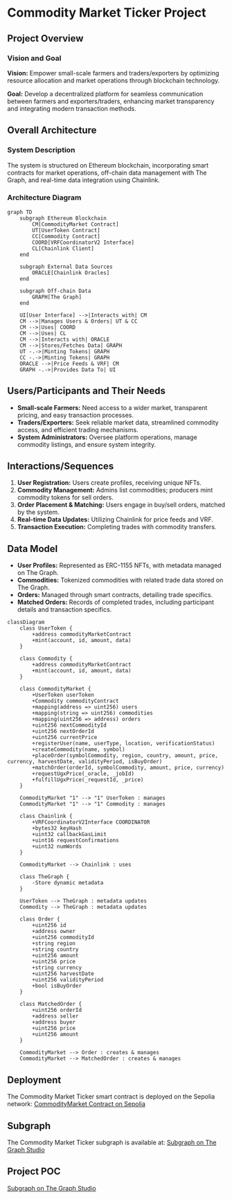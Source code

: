 
# Commodity Market Ticker Project

## Project Overview

### Vision and Goal
**Vision:** Empower small-scale farmers and traders/exporters by optimizing resource allocation and market operations through blockchain technology.

**Goal:** Develop a decentralized platform for seamless communication between farmers and exporters/traders, enhancing market transparency and integrating modern transaction methods.

## Overall Architecture

### System Description
The system is structured on Ethereum blockchain, incorporating smart contracts for market operations, off-chain data management with The Graph, and real-time data integration using Chainlink.

### Architecture Diagram
```mermaid
graph TD
    subgraph Ethereum Blockchain
        CM[CommodityMarket Contract]
        UT[UserToken Contract]
        CC[Commodity Contract]
        COORD[VRFCoordinatorV2 Interface]
        CL[Chainlink Client]
    end

    subgraph External Data Sources
        ORACLE[Chainlink Oracles]
    end

    subgraph Off-chain Data
        GRAPH[The Graph]
    end

    UI[User Interface] -->|Interacts with| CM
    CM -->|Manages Users & Orders| UT & CC
    CM -->|Uses| COORD
    CM -->|Uses| CL
    CM -->|Interacts with| ORACLE
    CM -->|Stores/Fetches Data| GRAPH
    UT -.->|Minting Tokens| GRAPH
    CC -.->|Minting Tokens| GRAPH
    ORACLE -->|Price Feeds & VRF| CM
    GRAPH -.->|Provides Data To| UI
```

## Users/Participants and Their Needs

- **Small-scale Farmers:** Need access to a wider market, transparent pricing, and easy transaction processes.
- **Traders/Exporters:** Seek reliable market data, streamlined commodity access, and efficient trading mechanisms.
- **System Administrators:** Oversee platform operations, manage commodity listings, and ensure system integrity.

## Interactions/Sequences

1. **User Registration:** Users create profiles, receiving unique NFTs.
2. **Commodity Management:** Admins list commodities; producers mint commodity tokens for sell orders.
3. **Order Placement & Matching:** Users engage in buy/sell orders, matched by the system.
4. **Real-time Data Updates:** Utilizing Chainlink for price feeds and VRF.
5. **Transaction Execution:** Completing trades with commodity transfers.

## Data Model

- **User Profiles:** Represented as ERC-1155 NFTs, with metadata managed on The Graph.
- **Commodities:** Tokenized commodities with related trade data stored on The Graph.
- **Orders:** Managed through smart contracts, detailing trade specifics.
- **Matched Orders:** Records of completed trades, including participant details and transaction specifics.
```mermaid
classDiagram
    class UserToken {
        +address commodityMarketContract
        +mint(account, id, amount, data)
    }

    class Commodity {
        +address commodityMarketContract
        +mint(account, id, amount, data)
    }

    class CommodityMarket {
        +UserToken userToken
        +Commodity commodityContract
        +mapping(address => uint256) users
        +mapping(string => uint256) commodities
        +mapping(uint256 => address) orders
        +uint256 nextCommodityId
        +uint256 nextOrderId
        +uint256 currentPrice
        +registerUser(name, userType, location, verificationStatus)
        +createCommodity(name, symbol)
        +placeOrder(symbolCommodity, region, country, amount, price, currency, harvestDate, validityPeriod, isBuyOrder)
        +matchOrder(orderId, symbolCommodity, amount, price, currency)
        +requestUgxPrice(_oracle, _jobId)
        +fulfillUgxPrice(_requestId, _price)
    }

    CommodityMarket "1" --> "1" UserToken : manages
    CommodityMarket "1" --> "1" Commodity : manages

    class Chainlink {
        +VRFCoordinatorV2Interface COORDINATOR
        +bytes32 keyHash
        +uint32 callbackGasLimit
        +uint16 requestConfirmations
        +uint32 numWords
    }

    CommodityMarket --> Chainlink : uses

    class TheGraph {
        -Store dynamic metadata
    }

    UserToken --> TheGraph : metadata updates
    Commodity --> TheGraph : metadata updates

    class Order {
        +uint256 id
        +address owner
        +uint256 commodityId
        +string region
        +string country
        +uint256 amount
        +uint256 price
        +string currency
        +uint256 harvestDate
        +uint256 validityPeriod
        +bool isBuyOrder
    }

    class MatchedOrder {
        +uint256 orderId
        +address seller
        +address buyer
        +uint256 price
        +uint256 amount
    }

    CommodityMarket --> Order : creates & manages
    CommodityMarket --> MatchedOrder : creates & manages
```
## Deployment

The Commodity Market Ticker smart contract is deployed on the Sepolia network:
[CommodityMarket Contract on Sepolia](https://sepolia.etherscan.io/address/0xb1836c223EA295684fc1E0BE8DB2af8C1528D68F#code)


## Subgraph

The Commodity Market Ticker subgraph is available at:
[Subgraph on The Graph Studio](https://api.studio.thegraph.com/query/33148/commodity-market-ticker/v0.0.3)


## Project POC

[Subgraph on The Graph Studio](https://market-ticker.github.io/)